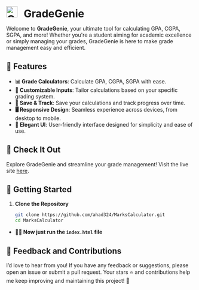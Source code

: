 <h1 style="margin: 0;"><img src="https://gradegenie.site/GradeGenius.png" alt="GradeGenie Logo" width="30" style="margin-right: 10px;"/> GradeGenie</h1>

Welcome to **GradeGenie**, your ultimate tool for calculating GPA, CGPA, SGPA, and more! Whether you're a student aiming for academic excellence or simply managing your grades, GradeGenie is here to make grade management easy and efficient.

## 🚀 Features

- **📊 Grade Calculators**: Calculate GPA, CGPA, SGPA with ease.
- **🔄 Customizable Inputs**: Tailor calculations based on your specific grading system.
- **💾 Save & Track**: Save your calculations and track progress over time.
- **🖥️ Responsive Design**: Seamless experience across devices, from desktop to mobile.
- **🎨 Elegant UI**: User-friendly interface designed for simplicity and ease of use.

## 🌟 Check It Out

Explore GradeGenie and streamline your grade management! Visit the live site [here](https://gradegenie.site/).

## 🔧 Getting Started

1. **Clone the Repository**

   ```bash
   git clone https://github.com/ahad324/MarksCalculator.git
   cd MarksCalculator
   ```
- **👩‍💻 Now just run the `index.html` file**

## 💬 Feedback and Contributions

I’d love to hear from you! If you have any feedback or suggestions, please open an issue or submit a pull request. Your stars ⭐ and contributions help me keep improving and maintaining this project! 🙌

